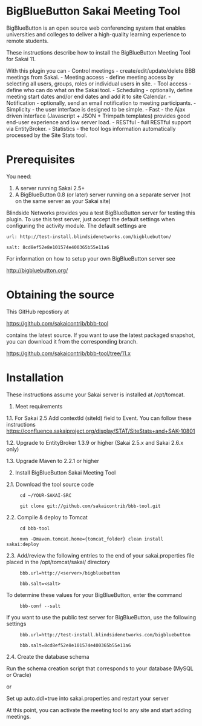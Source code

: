 BigBlueButton Sakai Meeting Tool
=================================================================
BigBlueButton is an open source web conferencing system that enables universities and colleges to deliver a high-quality learning experience to remote students.  

These instructions describe how to install the BigBlueButton Meeting Tool for Sakai 11.

With this plugin you can
    - Control meetings - create/edit/update/delete BBB meetings from Sakai.
    - Meeting access - define meeting access by selecting all users, groups, roles or individual users in site.
    - Tool access - define who can do what on the Sakai tool.
    - Scheduling - optionally, define meeting start dates and/or end dates and add it to site Calendar.
    - Notification - optionally, send an email notification to meeting participants.
    - Simplicity - the user interface is designed to be simple.
    - Fast - the Ajax driven interface (Javascript + JSON + Trimpath templates) provides good end-user experience and low server load.
    - RESTful - full RESTful support via EntityBroker.
    - Statistics - the tool logs information automatically processed by the Site Stats tool.

Prerequisites
=============
You need:

  1.  A server running Sakai 2.5+
  2.  A BigBlueButton 0.8 (or later) server running on a separate server (not on the same server as your Sakai site)
	
Blindside Networks provides you a test BigBlueButton server for testing this plugin.  To use this test server, just accept the default settings when configuring the activity module.  The default settings are

	url: http://test-install.blindsidenetworks.com/bigbluebutton/

	salt: 8cd8ef52e8e101574e400365b55e11a6

For information on how to setup your own BigBlueButton server see

   http://bigbluebutton.org/
   
Obtaining the source
====================
This GitHub repostiory at

  https://github.com/sakaicontrib/bbb-tool

contains the latest source.  If you want to use the latest packaged snapshot, you can download it from the corresponding branch.

  https://github.com/sakaicontrib/bbb-tool/tree/11.x


Installation
============

These instructions assume your Sakai server is installed at /opt/tomcat.

1.  Meet requirements

  1.1. For Sakai 2.5 Add contextId (siteId) field to Event. You can follow these instructions https://confluence.sakaiproject.org/display/STAT/SiteStats+and+SAK-10801

  1.2. Upgrade to EntityBroker 1.3.9 or higher (Sakai 2.5.x and Sakai 2.6.x only)

  1.3. Upgrade Maven to 2.2.1 or higher


2.  Install BigBlueButton Sakai Meeting Tool

  2.1. Download the tool source code

         cd ~/YOUR-SAKAI-SRC
         
         git clone git://github.com/sakaicontrib/bbb-tool.git


  2.2. Compile & deploy to Tomcat
 
         cd bbb-tool
         
         mvn -Dmaven.tomcat.home={tomcat_folder} clean install sakai:deploy
    

  2.3. Add/review the following entries to the end of your sakai.properties file placed in the /opt/tomcat/sakai/ directory

         bbb.url=http://<server>/bigbluebutton
         
         bbb.salt=<salt>
       
  To determine these values for your BigBlueButton, enter the command
    
         bbb-conf --salt
    
  If you want to use the public test server for BigBlueButton, use the following settings 

         bbb.url=http://test-install.blindsidenetworks.com/bigbluebutton
         
         bbb.salt=8cd8ef52e8e101574e400365b55e11a6 

  2.4. Create the database schema

  Run the schema creation script that corresponds to your database (MySQL or Oracle)
    
  or
    
  Set up auto.ddl=true into sakai.properties and restart your server  


At this point, you can activate the meeting tool to any site and start adding meetings.


